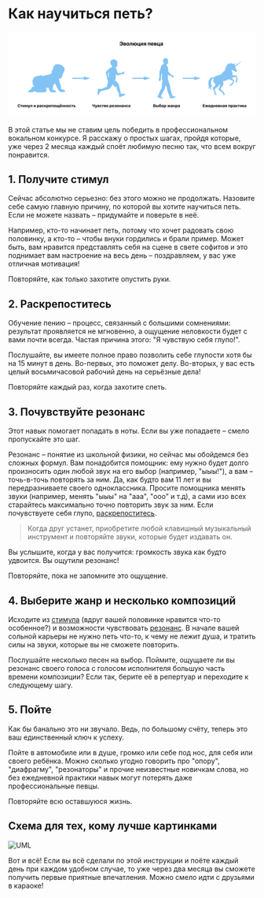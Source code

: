 # Как научиться петь?

![fig_1](steps.png)

В этой статье мы не ставим цель победить в профессиональном вокальном конкурсе. Я расскажу о простых шагах, пройдя которые, уже через 2 месяца каждый споёт любимую песню так, что всем вокруг понравится.

## 1. Получите стимул

Сейчас абсолютно серьезно: без этого можно не продолжать. Назовите себе самую главную причину, по которой вы хотите научиться петь. Если не можете назвать – придумайте и поверьте в неё. 

Например, кто-то начинает петь, потому что хочет радовать свою половинку, а кто-то – чтобы внуки гордились и брали пример. Может быть, вам нравится представлять себя на сцене в свете софитов и это поднимает вам настроение на весь день – поздравляем, у вас уже отличная мотивация!

Повторяйте, как только захотите опустить руки.

## 2. Раскрепоститесь

Обучение пению – процесс, связанный с большими сомнениями: результат проявляется не мгновенно, а ощущение неловкости будет с вами почти всегда. Частая причина этого: "Я чувствую себя глупо!". 

Послушайте, вы имеете полное право позволить себе глупости хотя бы на 15 минут в день. Во-первых, это поможет делу. Во-вторых, у вас есть целый восьмичасовой рабочий день на серьёзные дела! 

Повторяйте каждый раз, когда захотите спеть.

## 3. Почувствуйте резонанс

Этот навык помогает попадать в ноты. Если вы уже попадаете – смело пропускайте это шаг.

Резонанс – понятие из школьной физики, но сейчас мы обойдемся без сложных формул. Вам понадобится помощник: ему нужно будет долго произносить один любой звук на его выбор (например, "ыыы!"), а вам – точь-в-точь повторять за ним. Да, как будто вам 11 лет и вы передразниваете своего одноклассника. Просите помощника менять звуки (например, менять "ыыы" на "ааа", "ооо" и т.д), а сами изо всех старайтесь максимально точно повторить звук за ним. Если почувствуете себя глупо, [раскрепоститесь](style.md#2-раскрепоститесь).

> Когда друг устанет, приобретите любой клавишный музыкальный инструмент и повторяйте звуки, которые будет издавать он.

Вы услышите, когда у вас получится: громкость звука как будто удвоится. Вы ощутили резонанс! 

Повторяйте, пока не запомните это ощущение. 

## 4. Выберите жанр и несколько композиций

Исходите из [стимула](style.md#1-получите-стимул) (вдруг вашей половинке нравится что-то особенное?) и возможности чувствовать [резонанс](style.md#3-почувствуйте-резонанс). В начале вашей сольной карьеры не нужно петь что-то, к чему не лежит душа, и тратить силы на звуки, которые вы не сможете повторить.

Послушайте несколько песен на выбор. Поймите, ощущаете ли вы резонанс своего голоса с голосом исполнителя большую часть времени композиции? Если так, берите её в репертуар и переходите к следующему шагу.

## 5. Пойте

Как бы банально это ни звучало. Ведь, по большому счёту, теперь это ваш единственный ключ к успеху. 

Пойте в автомобиле или в душе, громко или себе под нос, для себя или своего ребёнка. Можно сколько угодно говорить про "опору", "диафрагму", "резонаторы" и прочие неизвестные новичкам слова, но без ежедневной практики навык могут потерять даже профессиональные певцы. 

Повторяйте всю оставшуюся жизнь.

## Схема для тех, кому лучше картинками

![UML](http://www.plantuml.com/plantuml/png/RP8nJiD054JxFSMc9nUW8BaA4dH00Q6FxIAW889ea11IY12YDIOcnaxC5URVY1aji2QYykh_cJV_xtfuDje_7PqV7pdSsjJtzpmUaMDb6TP-r-F5KhGUQvJOs4o7bfKA1IeRKrHQEl2ku-aJ8PJC2qcnPhs9-0LQ5FGbbjgLLCz4JYppDaPk2Mf-ItoocCWk5K-pdjjoTeD2F7rseK4PMdeiUMo8b1XlQ2oBr3ZEd50jTIaRQj7kK5Xc4sMZtF5ouPq98dp8ZxpdjetTUG81TKnvuc2LEd8jjQc8FvEkWjmo5uHRkvKKjDHIRqbaFj2piYbgvDBTiry7tYkh1JU_jjI771lJX8gxwFwKEt1TmDzdewgYgaNzQzVLHu0kEGvoGyuIkgsMmifcOT7lXt3_zBjfyr1ZTsDJJLz06HEz71fHr7R3mvC3_gPV)

Вот и всё! Если вы всё сделали по этой инструкции и поёте каждый день при каждом удобном случае, то уже через два месяца вы сможете получить первые приятные впечатления. Можно смело идти с друзьями в караоке!
